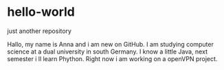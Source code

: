 # hello-world
just another repository

Hallo, my name is Anna and i am new on GitHub. I am studying computer science at a dual university in south Germany. I know a little Java, next semester i ll learn Phython.
Right now i am working on a openVPN project.
